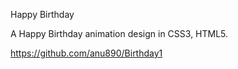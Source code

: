 Happy Birthday

A Happy Birthday animation design in CSS3, HTML5.

https://github.com/anu890/Birthday1
